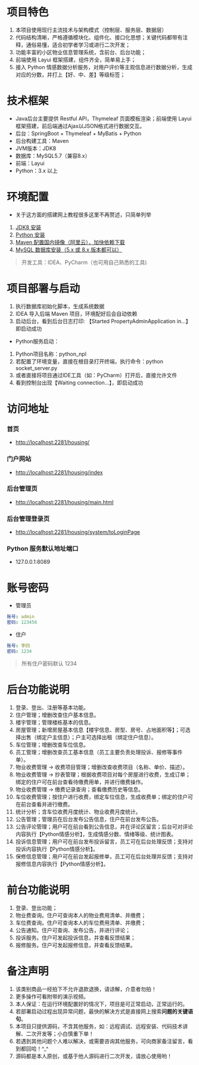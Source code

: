 # 项目特色

1. 本项目使用现行主流技术与架构模式（控制层、服务层、数据层）
2. 代码结构清晰，严格遵循模块化、组件化、接口化思想；关键代码都带有注释，通俗易懂，适合初学者学习或进行二次开发；
3. 功能丰富的小区物业信息管理系统，含前台、后台功能；
4. 前端使用 Layui 框架搭建，组件齐全，简单易上手；
5. 接入 Python 情感数据分析服务，对用户评价等主观信息进行数据分析，生成对应的分数，并打上【好、中、差】等级标签；

# 技术框架

- Java后台主要提供 Restful API，Thymeleaf 页面模板渲染；前端使用 Layui 框架搭建，前后端通过Ajax以JSON格式进行数据交互。
- 后台：SpringBoot + Thymeleaf + MyBatis + Python
- 后台构建工具：Maven
- JVM版本：JDK8
- 数据库：MySQL5.7（兼容8.x）
- 前端：Layui
- Python：3.x 以上


# 环境配置

- 关于这方面的搭建网上教程很多这里不再赘述，只简单列举

1. [JDK8 安装](https://blog.csdn.net/qq_39686870/article/details/124098479)
2. [Python 安装](https://blog.csdn.net/hugo233/article/details/122686074)
3. [Maven 配置国内镜像（阿里云），加快依赖下载](https://www.cnblogs.com/dusucyy/p/16180302.html)
4. [MySQL 数据库安装（5.x 或 8.x 版本都可以）](https://blog.csdn.net/weixin_43605266/article/details/110477391)

> 开发工具：IDEA、PyCharm（也可用自己熟悉的工具)


# 项目部署与启动

1. 执行数据库初始化脚本，生成系统数据
2. IDEA 导入后端 Maven 项目，环境配好后会自动依赖
3. 启动后台，看到后台日志打印: 【Started PropertyAdminApplication in...】即启动成功

- Python服务启动：
1. Python项目名称：python_npl
2. 若配置了环境变量，直接在根目录打开终端，执行命令：python socket_server.py
3. 或者直接将项目通过IDE工具（如：PyCharm）打开后，直接允许文件
4. 看到控制台出现【Waiting connection...】，即启动成功


# 访问地址

### 首页
- [http://localhost:2281/housing/](http://localhost:2281/housing/)

### 门户网站
- [http://localhost:2281/housing/index](http://localhost:2281/housing/index)

### 后台管理页
- [http://localhost:2281/housing/main.html](http://localhost:2281/housing/main.html)

### 后台管理登录页
- [http://localhost:2281/housing/system/toLoginPage](http://localhost:2281/housing/system/toLoginPage)

### Python 服务默认地址端口
- 127.0.0.1:8089


# 账号密码

- 管理员
```yaml
账号: admin
密码: 123456
```

- 住户
```yaml
账号: 李四
密码: 1234
```

> 所有住户密码默认 1234


# 后台功能说明

1. 登录、登出、注册等基本功能。
2. 住户管理；增删改查住户基本信息。
3. 楼宇管理；管理楼栋基本的信息。
4. 房屋管理；新增房屋基本信息【楼宇信息、房型、房号、占地面积等】；可选择出售（绑定户主信息）；户主可选择出租（绑定住户信息）。
5. 车位管理；增删改查车位信息。
6. 员工管理；增删改查员工基本信息（员工主要负责处理投诉、报修等事件单）。
7. 物业收费管理 -> 收费项目管理；增删改查收费项目（名称、单价、描述）。
8. 物业收费管理 -> 抄表管理；根据收费项目对每个房屋进行收费，生成订单；绑定的住户可在前台查看待缴费用单，并进行缴费操作。
9. 物业收费管理 -> 缴费记录查询；查看缴费历史等信息。
10. 车位收费管理；按住户进行收费，绑定车位信息，生成收费单；绑定的住户可在前台查看并进行缴费。
11. 统计分析；含车位收费月度统计、物业收费月度统计。
12. 公告管理；管理员在后台发布公告信息，住户在前台发布公告。
13. 公告评论管理；用户可在前台看到公告信息，并在评论区留言；后台可对评论内容执行【Python情感分析】，生成情感分数、情绪等级、统计图表。
14. 投诉信息管理；用户可在前台发布投诉留言，员工可在后台处理反馈；支持对投诉内容执行【Python情感分析】。
15. 保修信息管理；用户可在前台发起报修单，员工可在后台处理并反馈；支持对报修信息内容执行【Python情感分析】。

# 前台功能说明

1. 登录、登出功能；
2. 物业费查询。住户可查询本人的物业费用清单、并缴费；
3. 车位费查询。住户可查询本人的车位费用清单、并缴费；
4. 公告通知。住户可查询、发布公告，并进行评论；
5. 投诉服务。住户可发起投诉信息，并查看反馈结果；
6. 报修服务。住户可发起报修信息，并查看反馈结果。


# 备注声明

1. 该类别商品一经拍下不允许退款退换，请谅解，介意者勿拍！
2. 更多操作可看附带的演示视频。
3. 本人保证：在运行环境配置好的情况下，项目是可正常启动，正常运行的。
4. 若部署启动过程出现异常问题，最快的解决方式是直接网上搜索**问题的关键语句**。
5. 本项目只提供源码，不含其他服务，如：远程调试、远程安装、代码技术讲解、二次开发等；小白慎重下单！
6. 若遇到其他问题个人难以解决，或需要咨询其他服务，可向商家备注留言，看到都回哈！^_^
7. 源码都是本人原创，或基于他人源码进行二次开发，请放心使用哟！
